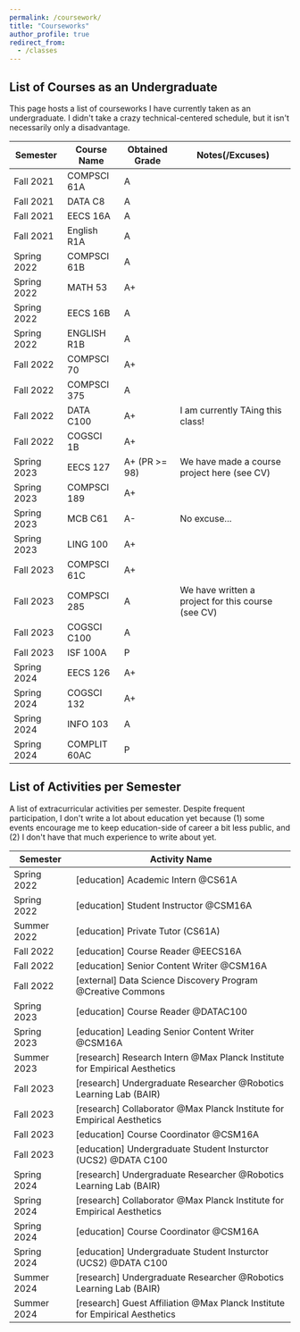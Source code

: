 ```yaml
---
permalink: /coursework/
title: "Courseworks"
author_profile: true
redirect_from: 
  - /classes
---
```


## List of Courses as an Undergraduate
This page hosts a list of courseworks I have currently taken as an undergraduate.
I didn't take a crazy technical-centered schedule, but it isn't necessarily only a disadvantage.

| Semester    | Course Name  | Obtained Grade | Notes(/Excuses)                                   |
|-------------|--------------|----------------|---------------------------------------------------|
| Fall 2021   | COMPSCI 61A  | A              |                                                   |
| Fall 2021   | DATA C8      | A              |                                                   |
| Fall 2021   | EECS 16A     | A              |                                                   |
| Fall 2021   | English R1A  | A              |                                                   |
| Spring 2022 | COMPSCI 61B  | A              |                                                   |
| Spring 2022 | MATH 53      | A+             |                                                   |
| Spring 2022 | EECS 16B     | A              |                                                   |
| Spring 2022 | ENGLISH R1B  | A              |                                                   |
| Fall 2022   | COMPSCI 70   | A+             |                                                   |
| Fall 2022   | COMPSCI 375  | A              |                                                   |
| Fall 2022   | DATA C100    | A+             | I am currently TAing this class!                  |
| Fall 2022   | COGSCI 1B    | A+             |                                                   |
| Spring 2023 | EECS 127     | A+ (PR >= 98)  | We have made a course project here (see CV)       |
| Spring 2023 | COMPSCI 189  | A+             |                                                   |
| Spring 2023 | MCB C61      | A-             | No excuse...                                      |
| Spring 2023 | LING 100     | A+             |                                                   |
| Fall 2023   | COMPSCI 61C  | A+             |                                                   |
| Fall 2023   | COMPSCI 285  | A              | We have written a project for this course (see CV) |
| Fall 2023   | COGSCI C100  | A              |                                                   |
| Fall 2023   | ISF 100A     | P              |                                                   |
| Spring 2024 | EECS 126     | A+             |                                                   |
| Spring 2024 | COGSCI 132   | A+             |                                                   |
| Spring 2024 | INFO 103     | A              |                                                   |
| Spring 2024 | COMPLIT 60AC | P              |                                                   |

## List of Activities per Semester
A list of extracurricular activities per semester.
Despite frequent participation, I don't write a lot about education yet because (1) some events encourage me to keep education-side of career a bit less public, and (2) I don't have that much experience to write about yet.

| Semester    | Activity Name                                                              |
|-------------|----------------------------------------------------------------------------|
| Spring 2022 | [education] Academic Intern @CS61A                                         |
| Spring 2022 | [education] Student Instructor @CSM16A                                     |
| Summer 2022 | [education] Private Tutor (CS61A)                                          |
| Fall 2022   | [education] Course Reader @EECS16A                                         |
| Fall 2022   | [education] Senior Content Writer @CSM16A                                  |
| Fall 2022   | [external] Data Science Discovery Program @Creative Commons         |
| Spring 2023 | [education] Course Reader @DATAC100                                        |
| Spring 2023 | [education] Leading Senior Content Writer @CSM16A                          |
| Summer 2023 | [research] Research Intern @Max Planck Institute for Empirical Aesthetics  |
| Fall 2023   | [research] Undergraduate Researcher @Robotics Learning Lab (BAIR)          |
| Fall 2023   | [research] Collaborator @Max Planck Institute for Empirical Aesthetics     |
| Fall 2023   | [education] Course Coordinator @CSM16A                                     |
| Fall 2023   | [education] Undergraduate Student Insturctor (UCS2) @DATA C100             |
| Spring 2024 | [research] Undergraduate Researcher @Robotics Learning Lab (BAIR)          |
| Spring 2024 | [research] Collaborator @Max Planck Institute for Empirical Aesthetics     |
| Spring 2024 | [education] Course Coordinator @CSM16A                                     |
| Spring 2024 | [education] Undergraduate Student Insturctor (UCS2) @DATA C100             |
| Summer 2024 | [research] Undergraduate Researcher @Robotics Learning Lab (BAIR)          |
| Summer 2024 | [research] Guest Affiliation @Max Planck Institute for Empirical Aesthetics |                                             |
